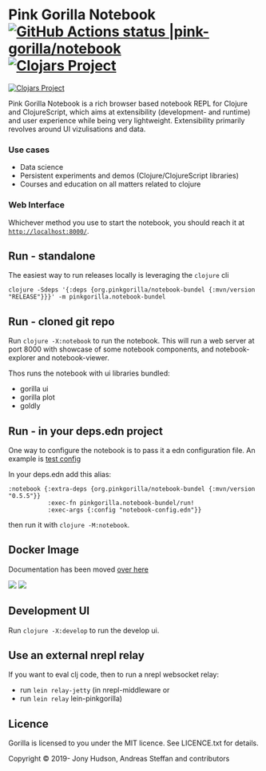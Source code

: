 # Pink Gorilla Notebook [![GitHub Actions status |pink-gorilla/notebook](https://github.com/pink-gorilla/notebook/workflows/CI/badge.svg)](https://github.com/pink-gorilla/notebook/actions?workflow=CI)[![Clojars Project](https://img.shields.io/clojars/v/org.pinkgorilla/notebook.svg)](https://clojars.org/org.pinkgorilla/notebook)

[![Clojars Project](https://img.shields.io/clojars/v/org.pinkgorilla/notebook-bundel.svg)](https://clojars.org/org.pinkgorilla/notebook-bundel)

Pink Gorilla Notebook is a rich browser based notebook REPL for Clojure and ClojureScript, which aims at extensibility
 (development- and runtime) and user experience while being very lightweight. Extensibility primarily revolves around
  UI vizulisations and data.

### Use cases
- Data science
- Persistent experiments and demos (Clojure/ClojureScript libraries)
- Courses and education on all matters related to clojure

### Web Interface

Whichever method you use to start the notebook, you should reach it at [`http://localhost:8000/`](http://localhost:8000/).

## Run - standalone 

The easiest way to run releases locally is leveraging the `clojure` cli

```
clojure -Sdeps '{:deps {org.pinkgorilla/notebook-bundel {:mvn/version "RELEASE"}}}' -m pinkgorilla.notebook-bundel
```

## Run - cloned git repo

Run `clojure -X:notebook` to run the notebook. 
This will run a web server at port 8000 with showcase of some notebook components, 
and notebook-explorer and notebook-viewer.

Thos runs the notebook with ui libraries bundled:
- gorilla ui
- gorilla plot
- goldly

## Run - in your deps.edn project

One way to configure the notebook is to pass it a edn configuration file. An example is
[test config](https://github.com/pink-gorilla/notebook/blob/master/resources/notebook-bundel.edn)

In your deps.edn add this alias:
```
:notebook {:extra-deps {org.pinkgorilla/notebook-bundel {:mvn/version "0.5.5"}}
           :exec-fn pinkgorilla.notebook-bundel/run!
           :exec-args {:config "notebook-config.edn"}}
```
then run it with `clojure -M:notebook`.


## Docker Image

Documentation has been moved [over here](https://pink-gorilla.github.io/)

<!-- [![dockeri.co](https://dockeri.co/image/pinkgorillawb/gorilla-notebook)](https://hub.docker.com/r/pinkgorillawb/gorilla-notebook) -->
[![](https://images.microbadger.com/badges/version/pinkgorillawb/gorilla-notebook.svg)](https://microbadger.com/images/pinkgorillawb/gorilla-notebook "Get your own version badge on microbadger.com")
[![](https://images.microbadger.com/badges/image/pinkgorillawb/gorilla-notebook.svg)](https://microbadger.com/images/pinkgorillawb/gorilla-notebook "Get your own image badge on microbadger.com")


## Development UI 

Run `clojure -X:develop` to run the develop ui. 



## Use an external nrepl relay

If you want to eval clj code, then to run a nrepl websocket relay:
- run `lein relay-jetty` (in nrepl-middleware or 
- run `lein relay` lein-pinkgorilla) 


## Licence

Gorilla is licensed to you under the MIT licence. See LICENCE.txt for details.

Copyright © 2019- Jony Hudson, Andreas Steffan and contributors
